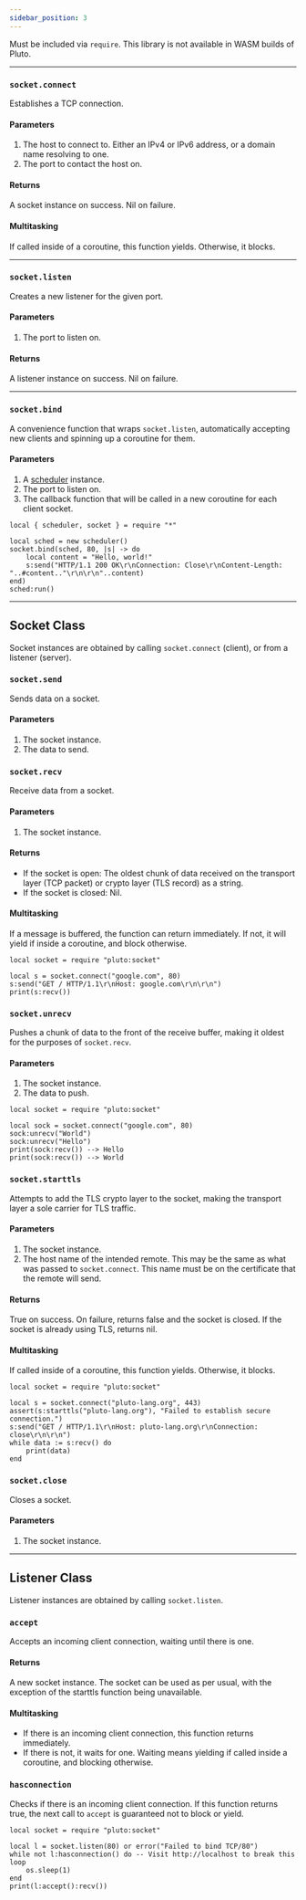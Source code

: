 ```yaml
---
sidebar_position: 3
---
```

Must be included via `require`. This library is not available in WASM builds of Pluto.

---
### `socket.connect`
Establishes a TCP connection.
#### Parameters
1. The host to connect to. Either an IPv4 or IPv6 address, or a domain name resolving to one.
2. The port to contact the host on.
#### Returns
A socket instance on success. Nil on failure.
#### Multitasking
If called inside of a coroutine, this function yields. Otherwise, it blocks.

---
### `socket.listen`
Creates a new listener for the given port.
#### Parameters
1. The port to listen on.
#### Returns
A listener instance on success. Nil on failure.

---
### `socket.bind`
A convenience function that wraps `socket.listen`, automatically accepting new clients and spinning up a coroutine for them.
#### Parameters
1. A [scheduler](Scheduler) instance.
2. The port to listen on.
3. The callback function that will be called in a new coroutine for each client socket.
```pluto norun
local { scheduler, socket } = require "*"

local sched = new scheduler()
socket.bind(sched, 80, |s| -> do
    local content = "Hello, world!"
    s:send("HTTP/1.1 200 OK\r\nConnection: Close\r\nContent-Length: "..#content.."\r\n\r\n"..content)
end)
sched:run()
```

---
## Socket Class
Socket instances are obtained by calling `socket.connect` (client), or from a listener (server).
### `socket.send`
Sends data on a socket.
#### Parameters
1. The socket instance.
2. The data to send.

### `socket.recv`
Receive data from a socket.
#### Parameters
1. The socket instance.
#### Returns
- If the socket is open: The oldest chunk of data received on the transport layer (TCP packet) or crypto layer (TLS record) as a string.
- If the socket is closed: Nil.
#### Multitasking
If a message is buffered, the function can return immediately. If not, it will yield if inside a coroutine, and block otherwise.
```pluto norun
local socket = require "pluto:socket"

local s = socket.connect("google.com", 80)
s:send("GET / HTTP/1.1\r\nHost: google.com\r\n\r\n")
print(s:recv())
```

### `socket.unrecv`
Pushes a chunk of data to the front of the receive buffer, making it oldest for the purposes of `socket.recv`.
#### Parameters
1. The socket instance.
2. The data to push.
```pluto norun
local socket = require "pluto:socket"

local sock = socket.connect("google.com", 80)
sock:unrecv("World")
sock:unrecv("Hello")
print(sock:recv()) --> Hello
print(sock:recv()) --> World
```

### `socket.starttls`
Attempts to add the TLS crypto layer to the socket, making the transport layer a sole carrier for TLS traffic.
#### Parameters
1. The socket instance.
2. The host name of the intended remote. This may be the same as what was passed to `socket.connect`. This name must be on the certificate that the remote will send.
#### Returns
True on success. On failure, returns false and the socket is closed. If the socket is already using TLS, returns nil.
#### Multitasking
If called inside of a coroutine, this function yields. Otherwise, it blocks.
```pluto norun
local socket = require "pluto:socket"

local s = socket.connect("pluto-lang.org", 443)
assert(s:starttls("pluto-lang.org"), "Failed to establish secure connection.")
s:send("GET / HTTP/1.1\r\nHost: pluto-lang.org\r\nConnection: close\r\n\r\n")
while data := s:recv() do
    print(data)
end
```

### `socket.close`
Closes a socket.
#### Parameters
1. The socket instance.

---
## Listener Class
Listener instances are obtained by calling `socket.listen`.
### `accept`
Accepts an incoming client connection, waiting until there is one.
#### Returns
A new socket instance. The socket can be used as per usual, with the exception of the starttls function being unavailable.
#### Multitasking
- If there is an incoming client connection, this function returns immediately.
- If there is not, it waits for one. Waiting means yielding if called inside a coroutine, and blocking otherwise.
### `hasconnection`
Checks if there is an incoming client connection. If this function returns true, the next call to `accept` is guaranteed not to block or yield.
```pluto norun
local socket = require "pluto:socket"

local l = socket.listen(80) or error("Failed to bind TCP/80")
while not l:hasconnection() do -- Visit http://localhost to break this loop
    os.sleep(1)
end
print(l:accept():recv())
```
